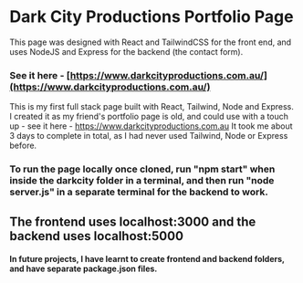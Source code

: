 # Dark City Productions Portfolio Page

This page was designed with React and TailwindCSS for the front end, and uses NodeJS and Express for the backend (the contact form).

### See it here - [https://www.darkcityproductions.com.au/](https://www.darkcityproductions.com.au/)

This is my first full stack page built with React, Tailwind, Node and Express.
I created it as my friend's portfolio page is old, and could use with a touch up - see it here - https://www.darkcityproductions.com.au
It took me about 3 days to complete in total, as I had never used Tailwind, Node or Express before.

### To run the page locally once cloned, run "npm start" when inside the darkcity folder in a terminal, and then run "node server.js" in a separate terminal for the backend to work.

## The frontend uses localhost:3000 and the backend uses localhost:5000

#### In future projects, I have learnt to create frontend and backend folders, and have separate package.json files.

